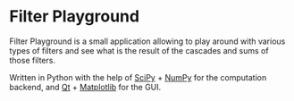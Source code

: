 # Filter Playground

Filter Playground is a small application allowing to play around with various types of filters and see what is the result of the cascades and sums of those filters.

Written in Python with the help of [SciPy](https://docs.scipy.org/doc/scipy/reference/signal.html) + [NumPy](https://numpy.org/) for the computation backend, and [Qt](https://doc.qt.io/qtforpython-6/) + [Matplotlib](https://matplotlib.org/stable/users/index) for the GUI.